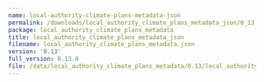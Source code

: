 ```yaml
---
name: local-authority-climate-plans-metadata-json
permalink: /downloads/local_authority_climate_plans_metadata_json/0_13
package: local_authority_climate_plans_metadata
title: local_authority_climate_plans_metadata_json
filename: local_authority_climate_plans_metadata.json
version: '0.13'
full_version: 0.13.0
file: /data/local_authority_climate_plans_metadata/0.13/local_authority_climate_plans_metadata.json
---
```


